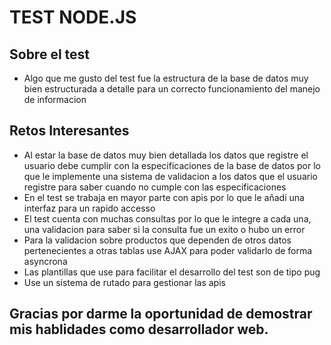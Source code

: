 # TEST NODE.JS

## Sobre el test
- Algo que me gusto del test fue la estructura de la base de datos muy bien estructurada a detalle
para un correcto funcionamiento del manejo de informacion

## Retos Interesantes
- Al estar la base de datos muy bien detallada los datos que registre el usuario debe cumplir
con la especificaciones de la base de datos por lo que le implemente una sistema de validacion a los datos que el usuario registre para saber cuando no cumple con las especificaciones
- En el test se trabaja en mayor parte con apis por lo que le añadi una interfaz para un rapido accesso
- El test cuenta con muchas consultas por lo que le integre a cada una, una validacion para saber si la consulta fue un exito o hubo un error
- Para la validacion sobre productos que dependen de otros datos pertenecientes a otras tablas use AJAX para poder validarlo de forma asyncrona
- Las plantillas que use para facilitar el desarrollo del test son de tipo pug
- Use un sistema de rutado para gestionar las apis

## Gracias por darme la oportunidad de demostrar mis hablidades como desarrollador web.
